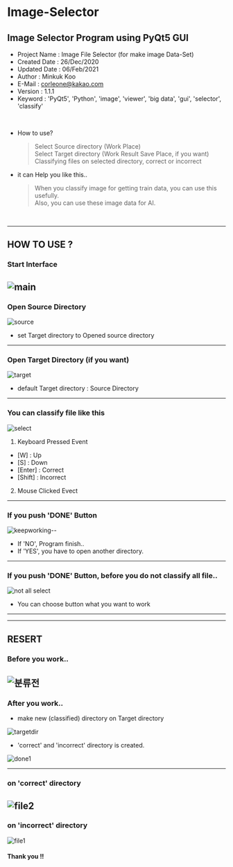 # Image-Selector
## Image Selector Program using PyQt5 GUI



* Project Name : Image File Selector (for make image Data-Set)
* Created Date : 26/Dec/2020
* Updated Date : 06/Feb/2021
* Author : Minkuk Koo
* E-Mail : corleone@kakao.com
* Version : 1.1.1
* Keyword : 'PyQt5', 'Python', 'image', 'viewer', 'big data', 'gui', 'selector', 'classify'

<br>

- How to use?
  > Select Source directory (Work Place)<br>
  > Select Target directory (Work Result Save Place, if you want)<br>
  > Classifying files on selected directory, correct or incorrect

- it can Help you like this..
  > When you classify image for getting train data, you can use this usefully.<br>
  > Also, you can use these image data for AI.

<br>

------------------------------------------------------------------------------


## HOW TO USE ?

### Start Interface
![main](https://user-images.githubusercontent.com/25974226/107119394-9f495d80-68ca-11eb-9c95-a29e039b688b.JPG)
------------------------------------------------------------------------------

### Open Source Directory
![source](https://user-images.githubusercontent.com/25974226/107119400-a3757b00-68ca-11eb-9693-956d800d6fb7.JPG)
- set Target directory to Opened source directory
------------------------------------------------------------------------------

### Open Target Directory (if you want)
![target](https://user-images.githubusercontent.com/25974226/107119401-a40e1180-68ca-11eb-9c37-2da053a99ca5.JPG)
- default Target directory : Source Directory
------------------------------------------------------------------------------

### You can classify file like this
![select](https://user-images.githubusercontent.com/25974226/107119783-1ed82c00-68cd-11eb-96e9-8fbd75c37bff.JPG)

1. Keyboard Pressed Event
  - [W] : Up
  - [S] : Down
  - [Enter] : Correct
  - [Shift] : Incorrect
  
2. Mouse Clicked Evect

------------------------------------------------------------------------------

### If you push 'DONE' Button
![keepworking--](https://user-images.githubusercontent.com/25974226/107119784-1ed82c00-68cd-11eb-9fb3-0452b639a331.JPG)

+ If 'NO', Program finish..
+ If 'YES', you have to open another directory.
------------------------------------------------------------------------------

### If you push 'DONE' Button, before you do not classify all file..

![not all select](https://user-images.githubusercontent.com/25974226/107119778-1d0e6880-68cd-11eb-8034-f0e8b4560ef8.JPG)

+ You can choose button what you want to work
------------------------------------------------------------------------------
------------------------------------------------------------------------------
## RESERT

### Before you work..
![분류전](https://user-images.githubusercontent.com/25974226/103170936-71b0d380-488b-11eb-9268-c16aba2374ec.JPG)
------------------------------------------------------------------------------

### After you work..
- make new (classified) directory on Target directory

![targetdir](https://user-images.githubusercontent.com/25974226/107119402-a5d7d500-68ca-11eb-9ca9-d33725105a2b.JPG)

+ 'correct' and 'incorrect' directory is created.

![done1](https://user-images.githubusercontent.com/25974226/103170920-62318a80-488b-11eb-9ecb-dcbcdb299ec7.JPG)

------------------------------------------------------------------------------

### on 'correct' directory
![file2](https://user-images.githubusercontent.com/25974226/103170928-68c00200-488b-11eb-914c-cb15cac7b153.JPG)
------------------------------------------------------------------------------

### on 'incorrect' directory
![file1](https://user-images.githubusercontent.com/25974226/103170927-68c00200-488b-11eb-8300-c77d3e3ee519.JPG)



#### Thank you !!


